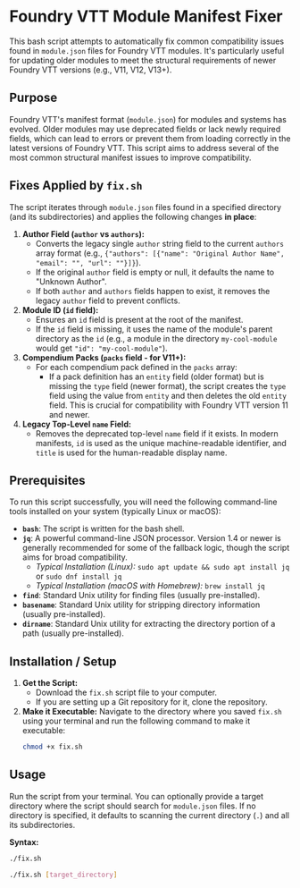 # Foundry VTT Module Manifest Fixer

This bash script attempts to automatically fix common compatibility issues found in `module.json` files for Foundry VTT modules. It's particularly useful for updating older modules to meet the structural requirements of newer Foundry VTT versions (e.g., V11, V12, V13+).

## Purpose

Foundry VTT's manifest format (`module.json`) for modules and systems has evolved. Older modules may use deprecated fields or lack newly required fields, which can lead to errors or prevent them from loading correctly in the latest versions of Foundry VTT. This script aims to address several of the most common structural manifest issues to improve compatibility.

## Fixes Applied by `fix.sh`

The script iterates through `module.json` files found in a specified directory (and its subdirectories) and applies the following changes **in place**:

1.  **Author Field (`author` vs `authors`):**
    * Converts the legacy single `author` string field to the current `authors` array format (e.g., `{"authors": [{"name": "Original Author Name", "email": "", "url": ""}]}`).
    * If the original `author` field is empty or null, it defaults the name to "Unknown Author".
    * If both `author` and `authors` fields happen to exist, it removes the legacy `author` field to prevent conflicts.
2.  **Module ID (`id` field):**
    * Ensures an `id` field is present at the root of the manifest.
    * If the `id` field is missing, it uses the name of the module's parent directory as the `id` (e.g., a module in the directory `my-cool-module` would get `"id": "my-cool-module"`).
3.  **Compendium Packs (`packs` field - for V11+):**
    * For each compendium pack defined in the `packs` array:
        * If a pack definition has an `entity` field (older format) but is missing the `type` field (newer format), the script creates the `type` field using the value from `entity` and then deletes the old `entity` field. This is crucial for compatibility with Foundry VTT version 11 and newer.
4.  **Legacy Top-Level `name` Field:**
    * Removes the deprecated top-level `name` field if it exists. In modern manifests, `id` is used as the unique machine-readable identifier, and `title` is used for the human-readable display name.

## Prerequisites

To run this script successfully, you will need the following command-line tools installed on your system (typically Linux or macOS):

* **`bash`**: The script is written for the bash shell.
* **`jq`**: A powerful command-line JSON processor. Version 1.4 or newer is generally recommended for some of the fallback logic, though the script aims for broad compatibility.
    * *Typical Installation (Linux):* `sudo apt update && sudo apt install jq` or `sudo dnf install jq`
    * *Typical Installation (macOS with Homebrew):* `brew install jq`
* **`find`**: Standard Unix utility for finding files (usually pre-installed).
* **`basename`**: Standard Unix utility for stripping directory information (usually pre-installed).
* **`dirname`**: Standard Unix utility for extracting the directory portion of a path (usually pre-installed).

## Installation / Setup

1.  **Get the Script:**
    * Download the `fix.sh` script file to your computer.
    * If you are setting up a Git repository for it, clone the repository.
2.  **Make it Executable:**
    Navigate to the directory where you saved `fix.sh` using your terminal and run the following command to make it executable:
    ```bash
    chmod +x fix.sh
    ```

## Usage

Run the script from your terminal. You can optionally provide a target directory where the script should search for `module.json` files. If no directory is specified, it defaults to scanning the current directory (`.`) and all its subdirectories.

**Syntax:**
```bash
./fix.sh
```
```bash
./fix.sh [target_directory]
```
